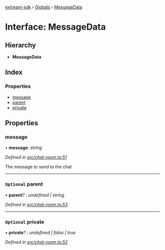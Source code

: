 [extream-sdk](../README.md) › [Globals](../globals.md) › [MessageData](messagedata.md)

# Interface: MessageData

## Hierarchy

* **MessageData**

## Index

### Properties

* [message](messagedata.md#message)
* [parent](messagedata.md#optional-parent)
* [private](messagedata.md#optional-private)

## Properties

###  message

• **message**: *string*

*Defined in [src/chat-room.ts:51](https://github.com/Extream-SaaS/ex-sdk/blob/1abcccc/src/chat-room.ts#L51)*

The message to send to the chat

___

### `Optional` parent

• **parent**? : *undefined | string*

*Defined in [src/chat-room.ts:53](https://github.com/Extream-SaaS/ex-sdk/blob/1abcccc/src/chat-room.ts#L53)*

___

### `Optional` private

• **private**? : *undefined | false | true*

*Defined in [src/chat-room.ts:52](https://github.com/Extream-SaaS/ex-sdk/blob/1abcccc/src/chat-room.ts#L52)*
